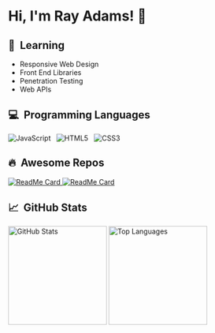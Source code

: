 <h1>Hi, I'm Ray Adams! 👋</h1>

<h2>🌱&nbsp;&nbsp;Learning</h2>
<ul>
  <li>Responsive Web Design</li>
  <li>Front End Libraries</li>
  <li>Penetration Testing</li>
  <li>Web APIs</li>
</ul>

<h2>💻&nbsp;&nbsp;Programming Languages</h2>
<p>
  <img alt = "JavaScript" src="https://img.shields.io/badge/javascript%20-%23323330.svg?&style=for-the-badge&logo=javascript&logoColor=%23F7DF1E" />&nbsp;&nbsp;
  <img alt = "HTML5" src="https://img.shields.io/badge/html5%20-%23E34F26.svg?&style=for-the-badge&logo=html5&logoColor=white" />&nbsp;&nbsp;
  <img alt = "CSS3" src="https://img.shields.io/badge/css3%20-%231572B6.svg?&style=for-the-badge&logo=css3&logoColor=white" />
</p>

<h2>🔥&nbsp;&nbsp;Awesome Repos</h2>
<a href="https://github.com/thetypingmatch/lecashbot" target="_blank">
  <img alt = "ReadMe Card" src = "https://github-readme-stats.vercel.app/api/pin/?username=thetypingmatch&repo=lecashbot&theme=vue" />
</a>
<a href="https://github.com/Limitized/nitrogarage" target="_blank">
  <img alt = "ReadMe Card" src = "https://github-readme-stats.vercel.app/api/pin/?username=limitized&repo=nitrogarage&theme=vue" />
</a>

<h2>📈&nbsp;&nbsp;GitHub Stats</h2>
<p>
  <img alt = "GitHub Stats" src="https://github-readme-stats.vercel.app/api?username=Ray-Adams&show_icons=true&count_private=true&theme=vue" height=200 />
  <img alt = "Top Languages" src="https://github-readme-stats.vercel.app/api/top-langs/?username=Ray-Adams&theme=vue" height=200 />
</p>
